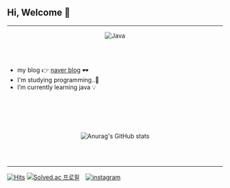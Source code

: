 
## Hi, Welcome 🖤
---
<div align="center"> 
  
  ![Java](https://img.shields.io/badge/Java-E8E8E8.svg?&style=for-the-badge&logo=Java&logoColor=white)

</div> 

<br>
<br>

- my blog 👉 [naver blog](https://blog.naver.com/jkvswy57) 🕶️
- I'm studying programming..💪
- I’m currently learning java 💡
<br>
<br>  
<br>  
<br>

<div align="center"> 
  
![Anurag's GitHub stats](https://github-readme-stats.vercel.app/api?username=kimyewon97&show_icons=true&theme=radical)

</div> 

<br>
<br>

---

[![Hits](https://hits.seeyoufarm.com/api/count/incr/badge.svg?url=https%3A%2F%2Fgithub.com%2Fkimyewon97&count_bg=%23CD0798&title_bg=%23000000&icon=&icon_color=%23E7E7E7&title=hits&edge_flat=false)](https://hits.seeyoufarm.com)      [![Solved.ac
프로필](http://mazassumnida.wtf/api/mini/generate_badge?boj={kimyewon97})](https://solved.ac/{kimyewon97})　[![instagram](https://img.shields.io/badge/Instagram-414141?style=for-the-badge&logo=instagram&logoColor=white)](https://www.instagram.com/_kyvv._/)

